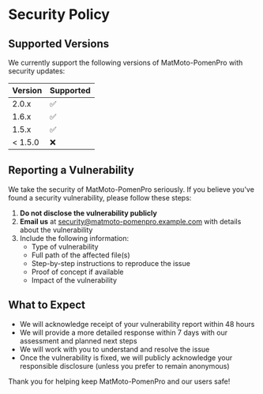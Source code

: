# Security Policy

## Supported Versions

We currently support the following versions of MatMoto-PomenPro with security updates:

| Version | Supported          |
| ------- | ------------------ |
| 2.0.x   | :white_check_mark: |
| 1.6.x   | :white_check_mark: |
| 1.5.x   | :white_check_mark: |
| < 1.5.0 | :x:                |

## Reporting a Vulnerability

We take the security of MatMoto-PomenPro seriously. If you believe you've found a security vulnerability, please follow these steps:

1. **Do not disclose the vulnerability publicly**
2. **Email us** at security@matmoto-pomenpro.example.com with details about the vulnerability
3. Include the following information:
   - Type of vulnerability
   - Full path of the affected file(s)
   - Step-by-step instructions to reproduce the issue
   - Proof of concept if available
   - Impact of the vulnerability

## What to Expect

- We will acknowledge receipt of your vulnerability report within 48 hours
- We will provide a more detailed response within 7 days with our assessment and planned next steps
- We will work with you to understand and resolve the issue
- Once the vulnerability is fixed, we will publicly acknowledge your responsible disclosure (unless you prefer to remain anonymous)

Thank you for helping keep MatMoto-PomenPro and our users safe!